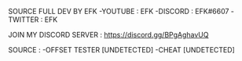 SOURCE FULL DEV BY EFK
-YOUTUBE : EFK
-DISCORD : EFK#6607
-TWITTER : EFK



JOIN MY DISCORD SERVER : https://discord.gg/BPgAghavUQ



SOURCE : 
-OFFSET TESTER [UNDETECTED]
-CHEAT [UNDETECTED]
